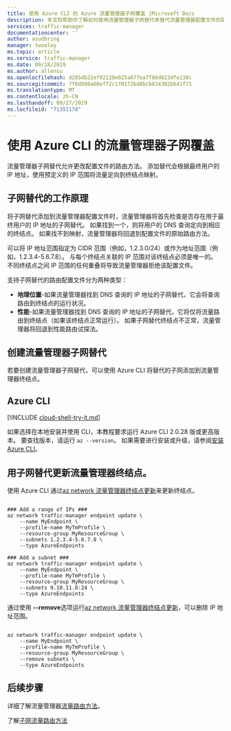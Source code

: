 ```yaml
---
title: 使用 Azure CLI 的 Azure 流量管理器子网覆盖 |Microsoft Docs
description: 本文将帮助你了解如何使用流量管理器子网替代来替代流量管理器配置文件的路由方法，以根据最终用户 IP 地址将流量定向到基于最终用户 IP 地址的终结点。
services: traffic-manager
documentationcenter: ''
author: asudbring
manager: twooley
ms.topic: article
ms.service: traffic-manager
ms.date: 09/18/2019
ms.author: allensu
ms.openlocfilehash: d285db22ef92128e025a677ea7f86d623dfe130c
ms.sourcegitcommit: 7f6d986a60eff2c170172bd8bcb834302bb41f71
ms.translationtype: MT
ms.contentlocale: zh-CN
ms.lasthandoff: 09/27/2019
ms.locfileid: "71351178"
---
```

# <a name="traffic-manager-subnet-override-using-azure-cli"></a>使用 Azure CLI 的流量管理器子网覆盖

流量管理器子网替代允许更改配置文件的路由方法。  添加替代会根据最终用户的 IP 地址，使用预定义的 IP 范围将流量定向到终结点映射。 

## <a name="how-subnet-override-works"></a>子网替代的工作原理

将子网替代添加到流量管理器配置文件时，流量管理器将首先检查是否存在用于最终用户的 IP 地址的子网替代。 如果找到一个，则将用户的 DNS 查询定向到相应的终结点。  如果找不到映射，流量管理器将回退到配置文件的原始路由方法。 

可以将 IP 地址范围指定为 CIDR 范围（例如，1.2.3.0/24）或作为地址范围（例如，1.2.3.4-5.6.7.8）。 与每个终结点关联的 IP 范围对该终结点必须是唯一的。 不同终结点之间 IP 范围的任何重叠将导致流量管理器拒绝该配置文件。

支持子网替代的路由配置文件分为两种类型：

* **地理位置**-如果流量管理器找到 DNS 查询的 IP 地址的子网替代，它会将查询路由到终结点的运行状况。
* **性能**-如果流量管理器找到 DNS 查询的 IP 地址的子网替代，它将仅将流量路由到终结点（如果该终结点正常运行）。  如果子网替代终结点不正常，流量管理器将回退到性能路由试探法。

## <a name="create-a-traffic-manager-subnet-override"></a>创建流量管理器子网替代

若要创建流量管理器子网替代，可以使用 Azure CLI 将替代的子网添加到流量管理器终结点。

## <a name="azure-cli"></a>Azure CLI

[!INCLUDE [cloud-shell-try-it.md](../../includes/cloud-shell-try-it.md)]

如果选择在本地安装并使用 CLI，本教程要求运行 Azure CLI 2.0.28 版或更高版本。 要查找版本，请运行 `az --version`。 如果需要进行安装或升级，请参阅[安装 Azure CLI]( /cli/azure/install-azure-cli)。

## <a name="update-the-traffic-manager-endpoint-with-subnet-override"></a>用子网替代更新流量管理器终结点。
使用 Azure CLI 通过[az network 流量管理器终结点更新](https://docs.microsoft.com/cli/azure/network/traffic-manager/endpoint?view=azure-cli-latest#az-network-traffic-manager-endpoint-update)来更新终结点。

```azurecli

### Add a range of IPs ###
az network traffic-manager endpoint update \
    --name MyEndpoint \
    --profile-name MyTmProfile \
    --resource-group MyResourceGroup \
    --subnets 1.2.3.4-5.6.7.8 \
    --type AzureEndpoints

### Add a subnet ###
az network traffic-manager endpoint update \
    --name MyEndpoint \
    --profile-name MyTmProfile \
    --resource-group MyResourceGroup \
    --subnets 9.10.11.0:24 \
    --type AzureEndpoints

```

通过使用 **--remove**选项运行[az network 流量管理器终结点更新](https://docs.microsoft.com/cli/azure/network/traffic-manager/endpoint?view=azure-cli-latest#az-network-traffic-manager-endpoint-update)，可以删除 IP 地址范围。

```azurecli

az network traffic-manager endpoint update \
    --name MyEndpoint \
    --profile-name MyTmProfile \
    --resource-group MyResourceGroup \
    --remove subnets \
    --type AzureEndpoints

```
## <a name="next-steps"></a>后续步骤
详细了解流量管理器[流量路由方法](traffic-manager-routing-methods.md)。

了解[子网流量路由方法](https://docs.microsoft.com/azure/traffic-manager/traffic-manager-routing-methods#subnet-traffic-routing-method)